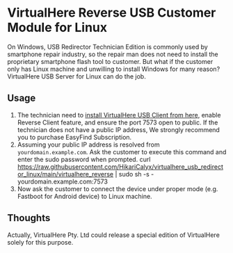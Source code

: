 # VirtualHere Reverse USB Customer Module for Linux

On Windows, USB Redirector Technician Edition is commonly used by smartphone repair industry, so the repair man does not need to install the proprietary smartphone flash tool to customer.
But what if the customer only has Linux machine and unwilling to install Windows for many reason?
VirtualHere USB Server for Linux can do the job.

## Usage

1. The technician need to [install VirtualHere USB Client from here](https://www.virtualhere.com/usb_client_software), enable Reverse Client feature, and ensure the port 7573 open to public. If the technician does not have a public IP address, We strongly recommend you to purchase EasyFind Subscription.
2. Assuming your public IP address is resolved from `yourdomain.example.com`. Ask the customer to execute this command and enter the sudo password when prompted. 
    curl https://raw.githubusercontent.com/HikariCalyx/virtualhere_usb_redirector_linux/main/virtualhere_reverse | sudo sh -s - yourdomain.example.com:7573
3. Now ask the customer to connect the device under proper mode (e.g. Fastboot for Android device) to Linux machine.

## Thoughts

Actually, VirtualHere Pty. Ltd could release a special edition of VirtualHere solely for this purpose.
